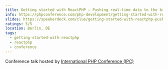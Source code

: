 ```yaml
---
title: Getting started with ReactPHP – Pushing real-time data to the browser
info: https://phpconference.com/php-development/getting-started-with-reactphp-pushing-real-time-data-to-the-browser/
slides: https://speakerdeck.com/clue/getting-started-with-reactphp-pushing-real-time-data-to-the-browser-ipc19
ratings: 5/5
location: Berlin, DE
tags:
  - getting-started-with-reactphp
  - reactphp
  - conference
---
```

Conference talk hosted by <a href="https://phpconference.com/">International PHP Conference (IPC)</a>
